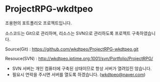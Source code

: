 # ProjectRPG-wkdtpeo
 조용현의 포트폴리오 프로젝트입니다. 
 
 소스코드는 Git으로 관리하며, 리소스는 SVN으로 관리하도록 프로젝트 구축하였습니다.
 
 
 Source(Git) : https://github.com/wkdtpeo/ProjectRPG-wkdtpeo.git
 
 Resouce(SVN) : http://wkdtpeo.iptime.org:1001/svn/Portfolio/ProjectRPG/
 
 * SVN 서버는 개인 컴퓨터에 구축된 상태이므로 항상 서버가 열려있진 않습니다.
 * 필요시 연락을 주시면 서버를 열도록 하겠습니다. (wkdtpeo@naver.com)
